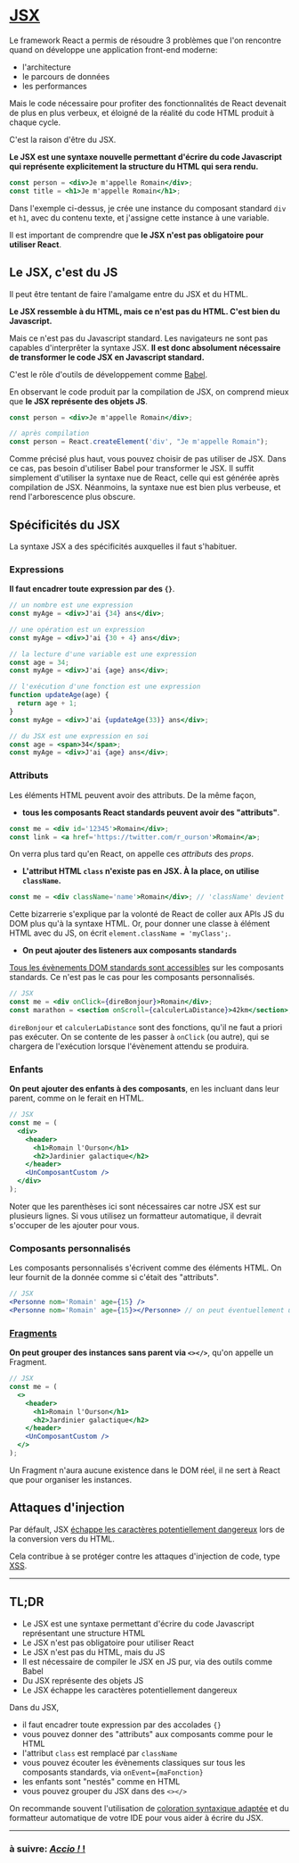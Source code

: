 # [JSX](https://reactjs.org/docs/introducing-jsx.html)

Le framework React a permis de résoudre 3 problèmes que l'on rencontre quand on développe une application front-end moderne:

- l'architecture
- le parcours de données
- les performances

Mais le code nécessaire pour profiter des fonctionnalités de React devenait de plus en plus verbeux, et éloigné de la réalité du code HTML produit à chaque cycle.

C'est la raison d'être du JSX.

**Le JSX est une syntaxe nouvelle permettant d'écrire du code Javascript qui représente explicitement la structure du HTML qui sera rendu.**

```jsx
const person = <div>Je m'appelle Romain</div>;
const title = <h1>Je m'appelle Romain</h1>;
```

Dans l'exemple ci-dessus, je crée une instance du composant standard `div` et `h1`, avec du contenu texte, et j'assigne cette instance à une variable.

Il est important de comprendre que **le JSX n'est pas obligatoire pour utiliser React**.

## Le JSX, c'est du JS

Il peut être tentant de faire l'amalgame entre du JSX et du HTML.

**Le JSX ressemble à du HTML, mais ce n'est pas du HTML. C'est bien du Javascript.**

Mais ce n'est pas du Javascript standard. Les navigateurs ne sont pas capables d'interprêter la syntaxe JSX. **Il est donc absolument nécessaire de transformer le code JSX en Javascript standard.**

C'est le rôle d'outils de développement comme [Babel](https://babeljs.io/).

En observant le code produit par la compilation de JSX, on comprend mieux que **le JSX représente des objets JS**.

```jsx
const person = <div>Je m'appelle Romain</div>;

// après compilation
const person = React.createElement('div', "Je m'appelle Romain");
```

Comme précisé plus haut, vous pouvez choisir de pas utiliser de JSX. Dans ce cas, pas besoin d'utiliser Babel pour transformer le JSX. Il suffit simplement d'utiliser la syntaxe nue de React, celle qui est générée après compilation de JSX. Néanmoins, la syntaxe nue est bien plus verbeuse, et rend l'arborescence plus obscure.

## Spécificités du JSX

La syntaxe JSX a des spécificités auxquelles il faut s'habituer.

### Expressions

**Il faut encadrer toute expression par des `{}`**.

```jsx
// un nombre est une expression
const myAge = <div>J'ai {34} ans</div>;

// une opération est un expression
const myAge = <div>J'ai {30 + 4} ans</div>;

// la lecture d'une variable est une expression
const age = 34;
const myAge = <div>J'ai {age} ans</div>;

// l'exécution d'une fonction est une expression
function updateAge(age) {
  return age + 1;
}
const myAge = <div>J'ai {updateAge(33)} ans</div>;

// du JSX est une expression en soi
const age = <span>34</span>;
const myAge = <div>J'ai {age} ans</div>;
```

### Attributs

Les éléments HTML peuvent avoir des attributs. De la même façon,

- **tous les composants React standards peuvent avoir des "attributs"**.

```jsx
const me = <div id='12345'>Romain</div>;
const link = <a href='https://twitter.com/r_ourson'>Romain</a>;
```

On verra plus tard qu'en React, on appelle ces _attributs_ des _props_.

- **L'attribut HTML `class` n'existe pas en JSX. À la place, on utilise `className`.**

```jsx
const me = <div className='name'>Romain</div>; // 'className' devient 'class' une fois traduit en HTML
```

Cette bizarrerie s'explique par la volonté de React de coller aux APIs JS du DOM plus qu'à la syntaxe HTML. Or, pour donner une classe à élément HTML avec du JS, on écrit `element.className = 'myClass';`.

- **On peut ajouter des listeners aux composants standards**

[Tous les évènements DOM standards sont accessibles](https://reactjs.org/docs/events.html) sur les composants standards. Ce n'est pas le cas pour les composants personnalisés.

```jsx
// JSX
const me = <div onClick={direBonjour}>Romain</div>;
const marathon = <section onScroll={calculerLaDistance}>42km</section>;
```

`direBonjour` et `calculerLaDistance` sont des fonctions, qu'il ne faut a priori pas exécuter. On se contente de les passer à `onClick` (ou autre), qui se chargera de l'exécution lorsque l'évènement attendu se produira.

### Enfants

**On peut ajouter des enfants à des composants**, en les incluant dans leur parent, comme on le ferait en HTML.

```jsx
// JSX
const me = (
  <div>
    <header>
      <h1>Romain l'Ourson</h1>
      <h2>Jardinier galactique</h2>
    </header>
    <UnComposantCustom />
  </div>
);
```

Noter que les parenthèses ici sont nécessaires car notre JSX est sur plusieurs lignes. Si vous utilisez un formatteur automatique, il devrait s'occuper de les ajouter pour vous.

### Composants personnalisés

Les composants personnalisés s'écrivent comme des éléments HTML. On leur fournit de la donnée comme si c'était des "attributs".

```jsx
// JSX
<Personne nom='Romain' age={15} />
<Personne nom='Romain' age={15}></Personne> // on peut éventuellement utiliser une balise fermante
```

### [Fragments](https://fr.reactjs.org/docs/fragments.html)

**On peut grouper des instances sans parent via `<></>`**, qu'on appelle un Fragment.

```jsx
// JSX
const me = (
  <>
    <header>
      <h1>Romain l'Ourson</h1>
      <h2>Jardinier galactique</h2>
    </header>
    <UnComposantCustom />
  </>
);
```

Un Fragment n'aura aucune existence dans le DOM réel, il ne sert à React que pour organiser les instances.

## Attaques d'injection

Par défault, JSX [échappe les caractères potentiellement dangereux](https://stackoverflow.com/questions/7381974/which-characters-need-to-be-escaped-in-html) lors de la conversion vers du HTML.

Cela contribue à se protéger contre les attaques d'injection de code, type [XSS](https://fr.wikipedia.org/wiki/Cross-site_scripting).

---

## TL;DR

- Le JSX est une syntaxe permettant d'écrire du code Javascript représentant une structure HTML
- Le JSX n'est pas obligatoire pour utiliser React
- Le JSX n'est pas du HTML, mais du JS
- Il est nécessaire de compiler le JSX en JS pur, via des outils comme Babel
- Du JSX représente des objets JS
- Le JSX échappe les caractères potentiellement dangereux

Dans du JSX,

- il faut encadrer toute expression par des accolades `{}`
- vous pouvez donner des "attributs" aux composants comme pour le HTML
- l'attribut `class` est remplacé par `className`
- vous pouvez écouter les évènements classiques sur tous les composants standards, via `onEvent={maFonction}`
- les enfants sont "nestés" comme en HTML
- vous pouvez grouper du JSX dans des `<></>`

On recommande souvent l'utilisation de [coloration syntaxique adaptée](https://babeljs.io/docs/en/editors/) et du formatteur automatique de votre IDE pour vous aider à écrire du JSX.

---

### à suivre: [*Accio !* !](./5_lets_go.md)
